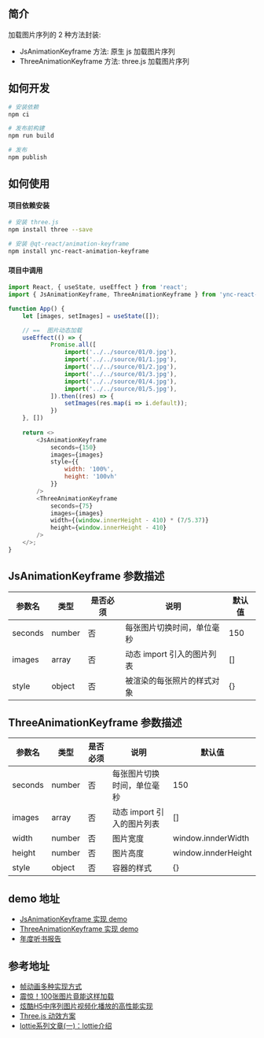 ## 简介

加载图片序列的 2 种方法封装:

- JsAnimationKeyframe 方法: 原生 js 加载图片序列
- ThreeAnimationKeyframe 方法: three.js 加载图片序列

## 如何开发

```bash
# 安装依赖
npm ci

# 发布前构建
npm run build

# 发布
npm publish
```

## 如何使用

#### 项目依赖安装

```bash
# 安装 three.js
npm install three --save

# 安装 @qt-react/animation-keyframe
npm install ync-react-animation-keyframe
```

#### 项目中调用

```js
import React, { useState, useEffect } from 'react';
import { JsAnimationKeyframe, ThreeAnimationKeyframe } from 'ync-react-animation-keyframe';

function App() {
    let [images, setImages] = useState([]);

    // ==  图片动态加载
    useEffect(() => {
            Promise.all([
                import('../../source/01/0.jpg'),
                import('../../source/01/1.jpg'),
                import('../../source/01/2.jpg'),
                import('../../source/01/3.jpg'),
                import('../../source/01/4.jpg'),
                import('../../source/01/5.jpg'),
            ]).then((res) => {
                setImages(res.map(i => i.default));
            })
    }, [])
  
    return <>
        <JsAnimationKeyframe
            seconds={150}
            images={images}
            style={{
                width: '100%',
                height: '100vh'
            }}
        />
        <ThreeAnimationKeyframe
            seconds={75}
            images={images}
            width={(window.innerHeight - 410) * (7/5.37)}
            height={window.innerHeight - 410}
        />
    </>;
}
```

## JsAnimationKeyframe 参数描述

| 参数名 | 类型  | 是否必须 | 说明  |  默认值 |
| --- | --- | ---- | --- | --- |
| seconds | number | 否 | 每张图片切换时间，单位毫秒 | 150 |
| images | array | 否 | 动态 import 引入的图片列表 | [] |
| style | object | 否 | 被渲染的每张照片的样式对象 | {} |

## ThreeAnimationKeyframe 参数描述

| 参数名 | 类型  | 是否必须 | 说明  |  默认值 |
| --- | --- | ---- | --- | --- |
| seconds | number | 否 | 每张图片切换时间，单位毫秒 | 150 |
| images | array | 否 | 动态 import 引入的图片列表 | [] |
| width | number | 否 | 图片宽度 | window.innderWidth |
| height | number | 否 | 图片高度 | window.innderHeight |
| style | object | 否 | 容器的样式 | {} |

## demo 地址

- [JsAnimationKeyframe 实现 demo](https://sss.staging.qingting.fm/qt-material-test/index.html#/animation)
- [ThreeAnimationKeyframe 实现 demo](https://sss.staging.qingting.fm/qt-material-test/index.html#/three)
- [年度听书报告](https://bp.qingting.fm/activities/ting-report_pre/index.html)

## 参考地址

- [帧动画多种实现方式](https://www.mdeditor.tw/pl/2RQ8)
- [震惊！100张图片竟能这样加载](https://sq.163yun.com/blog/article/193855219560202240)
- [炫酷H5中序列图片视频化播放的高性能实现](https://www.zhangxinxu.com/wordpress/2018/05/image-sequence-html5-video-play)
- [Three.js 动效方案](https://zhuanlan.zhihu.com/p/113747668)
- [lottie系列文章(一)：lottie介绍](https://imweb.io/topic/5b23a745d4c96b9b1b4c4efc)
